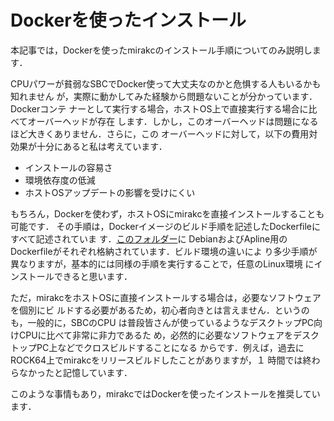 # Dockerを使ったインストール

本記事では，Dockerを使ったmirakcのインストール手順についてのみ説明します．

CPUパワーが貧弱なSBCでDocker使って大丈夫なのかと危惧する人もいるかも知れません
が，実際に動かしてみた経験から問題ないことが分かっています．Dockerコンテ
ナーとして実行する場合，ホストOS上で直接実行する場合に比べてオーバーヘッドが存在
します．しかし，このオーバーヘッドは問題になるほど大きくありません．さらに，この
オーバーヘッドに対して，以下の費用対効果が十分にあると私は考えています．

* インストールの容易さ
* 環境依存度の低減
* ホストOSアップデートの影響を受けにくい

もちろん，Dockerを使わず，ホストOSにmirakcを直接インストールすることも可能です．
その手順は，Dockerイメージのビルド手順を記述したDockerfileにすべて記述されていま
す．[このフォルダー](https://github.com/mirakc/mirakc/tree/master/docker)に
DebianおよびApline用のDockerfileがそれぞれ格納されています．ビルド環境の違いによ
り多少手順が異なりますが，基本的には同様の手順を実行することで，任意のLinux環境
にインストールできると思います．

ただ，mirakcをホストOSに直接インストールする場合は，必要なソフトウェアを個別にビ
ルドする必要があるため，初心者向きとは言えません．というのも，一般的に，SBCのCPU
は普段皆さんが使っているようなデスクトップPC向けCPUに比べて非常に非力であるた
め，必然的に必要なソフトウェアをデスクトップPC上などでクロスビルドすることになる
からです．例えば，過去にROCK64上でmirakcをリリースビルドしたことがありますが，１
時間では終わらなかったと記憶しています．

このような事情もあり，mirakcではDockerを使ったインストールを推奨しています．

[dockerfile-gen]: https://github.com/mirakc/mirakc/blob/master/docker/dockerfile-gen
